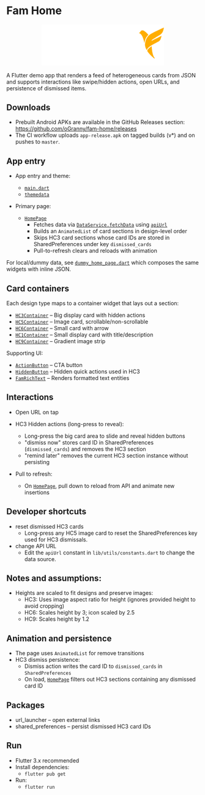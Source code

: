 # Fam Home

<p align="center">
  <img src="assets/logo_with_text.png" alt="Fam Home" width="320" />
</p>

A Flutter demo app that renders a feed of heterogeneous cards from JSON and supports interactions like swipe/hidden actions, open URLs, and persistence of dismissed items.

## Downloads
- Prebuilt Android APKs are available in the GitHub Releases section: https://github.com/oGranny/fam-home/releases
- The CI workflow uploads `app-release.apk` on tagged builds (v*) and on pushes to `master`.

## App entry

- App entry and theme:
  - [`main.dart`](lib/main.dart)
  - [`themedata`](lib/utils/themedata.dart)

- Primary page:
  - [`HomePage`](lib/pages/home_page.dart)
    - Fetches data via [`DataService.fetchData`](lib/services/data_service.dart) using [`apiUrl`](lib/utils/constants.dart)
    - Builds an `AnimatedList` of card sections in design-level order
    - Skips HC3 card sections whose card IDs are stored in SharedPreferences under key `dismissed_cards`
    - Pull-to-refresh clears and reloads with animation

For local/dummy data, see [`dummy_home_page.dart`](lib/pages/dummy_home_page.dart) which composes the same widgets with inline JSON.

## Card containers

Each design type maps to a container widget that lays out a section:

- [`HC3Container`](lib/widgets/cards/big_display_card.dart) – Big display card with hidden actions
- [`HC5Container`](lib/widgets/cards/image_card.dart) – Image card, scrollable/non-scrollable
- [`HC6Container`](lib/widgets/cards/small_card_with_arrow.dart) – Small card with arrow
- [`HC1Container`](lib/widgets/cards/small_display_card.dart) – Small display card with title/description
- [`HC9Container`](lib/widgets/cards/dynamic_width_scrollable_card.dart) – Gradient image strip

Supporting UI:
- [`ActionButton`](lib/widgets/action_button.dart) – CTA button
- [`HiddenButton`](lib/widgets/hidden_button.dart) – Hidden quick actions used in HC3
- [`FamRichText`](lib/widgets/fam_rich_text.dart) – Renders formatted text entities

## Interactions

- Open URL on tap
- HC3 Hidden actions (long-press to reveal):
  - Long-press the big card area to slide and reveal hidden buttons
  - "dismiss now" stores card ID in SharedPreferences (`dismissed_cards`) and removes the HC3 section
  - "remind later" removes the current HC3 section instance without persisting

- Pull to refresh:
  - On [`HomePage`](lib/pages/home_page.dart), pull down to reload from API and animate new insertions

## Developer shortcuts 

- reset dismissed HC3 cards
    - Long-press any HC5 image card to reset the SharedPreferences key used for HC3 dismissals.
- change API URL
    - Edit the `apiUrl` constant in `lib/utils/constants.dart` to change the data source.

## Notes and assumptions:

- Heights are scaled to fit designs and preserve images:
  - HC3: Uses image aspect ratio for height (ignores provided height to avoid cropping)
  - HC6: Scales height by 3; icon scaled by 2.5
  - HC9: Scales height by 1.2

## Animation and persistence

- The page uses `AnimatedList` for remove transitions
- HC3 dismiss persistence:
  - Dismiss action writes the card ID to `dismissed_cards` in `SharedPreferences`
  - On load, [`HomePage`](lib/pages/home_page.dart) filters out HC3 sections containing any dismissed card ID

## Packages

- url_launcher – open external links
- shared_preferences – persist dismissed HC3 card IDs

## Run

- Flutter 3.x recommended
- Install dependencies:
  - `flutter pub get`
- Run:
  - `flutter run`

